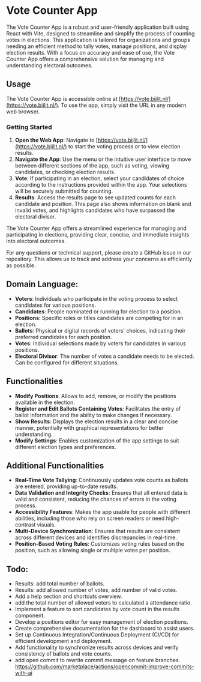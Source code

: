 # Vote Counter App

The Vote Counter App is a robust and user-friendly application built using React with Vite, designed to streamline and
simplify the process of counting votes in elections. This application is tailored for organizations and groups needing
an efficient method to tally votes, manage positions, and display election results. With a focus on accuracy and ease of
use, the Vote Counter App offers a comprehensive solution for managing and understanding electoral outcomes.

## Usage

The Vote Counter App is accessible online at [https://vote.bijlit.nl/](https://vote.bijlit.nl/). To use the app, simply visit the URL in any modern web browser.

### Getting Started

1. **Open the Web App**: Navigate to [https://vote.bijlit.nl/](https://vote.bijlit.nl/) to start the voting process or to view election results.
2. **Navigate the App**: Use the menu or the intuitive user interface to move between different sections of the app, such as voting, viewing candidates, or checking election results.
3. **Vote**: If participating in an election, select your candidates of choice according to the instructions provided within the app. Your selections will be securely submitted for counting.
4. **Results**: Access the results page to see updated counts for each candidate and position. This page also shows information on blank and invalid votes, and highlights candidates who have surpassed the electoral divisor.

The Vote Counter App offers a streamlined experience for managing and participating in elections, providing clear, concise, and immediate insights into electoral outcomes.

For any questions or technical support, please create a GitHub issue in our repository. This allows us to track and address your concerns as efficiently as possible.


## Domain Language:

- **Voters**: Individuals who participate in the voting process to select candidates for various positions.
- **Candidates**: People nominated or running for election to a position.
- **Positions**: Specific roles or titles candidates are competing for in an election.
- **Ballots**: Physical or digital records of voters' choices, indicating their preferred candidates for each position.
- **Votes**: Individual selections made by voters for candidates in various positions.
- **Electoral Divisor**: The number of votes a candidate needs to be elected. Can be configured for different situations.

## Functionalities

- **Modify Positions**: Allows to add, remove, or modify the positions available in the election.
- **Register and Edit Ballots Containing Votes**: Facilitates the entry of ballot information and the ability to make
  changes if necessary.
- **Show Results**: Displays the election results in a clear and concise manner, potentially with graphical
  representations for better understanding.
- **Modify Settings**: Enables customization of the app settings to suit different election types and preferences.

## Additional Functionalities

- **Real-Time Vote Tallying**: Continuously updates vote counts as ballots are entered, providing up-to-date results.
- **Data Validation and Integrity Checks**: Ensures that all entered data is valid and consistent, reducing the chances
  of errors in the voting process.
- **Accessibility Features**: Makes the app usable for people with different abilities, including those who rely on
  screen readers or need high-contrast visuals.
- **Multi-Device Synchronization**: Ensures that results are consistent across different devices and identifies
  discrepancies in real-time.
- **Position-Based Voting Rules**: Customizes voting rules based on the position, such as allowing single or multiple
  votes per position.

## Todo:

- Results: add total number of ballots.
- Results: add allowed number of votes, add number of valid votes.
- Add a help section and shortcuts overview.
- add the total number of allowed voters to calculated a attendance ratio.
- Implement a feature to sort candidates by vote count in the results component.
- Develop a positions editor for easy management of election positions.
- Create comprehensive documentation for the dashboard to assist users.
- Set up Continuous Integration/Continuous Deployment (CI/CD) for efficient development and deployment.
- Add functionality to synchronize results across devices and verify consistency of ballots and vote counts.
- add open commit to rewrite commit message on feature branches. https://github.com/marketplace/actions/opencommit-improve-commits-with-ai